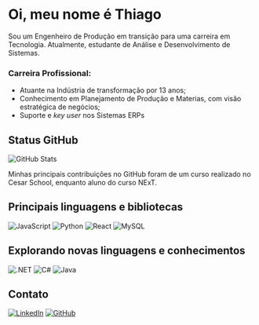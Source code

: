 # Oi, meu nome é Thiago

Sou um Engenheiro de Produção em transição para uma carreira em Tecnologia. Atualmente, estudante de Análise e Desenvolvimento de Sistemas.

### Carreira Profissional:
 - Atuante na Indústria de transformação por 13 anos;
 - Conhecimento em Planejamento de Produção e Materias, com visão estratégica de negócios;
 - Suporte e <i>key user</i> nos Sistemas ERPs

## Status GitHub

![GitHub Stats](https://github-readme-stats.vercel.app/api?username=freitasthiiago&theme=transparent&bg_color=000&border_color=30A3DC&show_icons=true&icon_color=30A3DC&title_color=E94D5F&text_color=FFF)

Minhas principais contribuições no GitHub foram de um curso realizado no Cesar School, enquanto aluno do curso NExT.

## Principais linguagens e bibliotecas

![JavaScript](https://img.shields.io/badge/JavaScript-F7DF1E?style=for-the-badge&logo=javascript&logoColor=black) 
![Python](https://img.shields.io/badge/python-3670A0?style=for-the-badge&logo=python&logoColor=ffdd54) 
![React](https://img.shields.io/badge/React-20232A?style=for-the-badge&logo=react&logoColor=61DAFB)
![MySQL](https://img.shields.io/badge/MySQL-00000F?style=for-the-badge&logo=mysql&logoColor=white)

## Explorando novas linguagens e conhecimentos

![.NET](https://img.shields.io/badge/.NET-5C2D91?style=for-the-badge&logo=.net&logoColor=white)
![C#](https://img.shields.io/badge/C%23-239120?style=for-the-badge&logo=c-sharp&logoColor=white)
![Java](https://img.shields.io/badge/java-%23ED8B00.svg?style=for-the-badge&logo=openjdk&logoColor=white)

## Contato

[![LinkedIn](https://img.shields.io/badge/LinkedIn-0077B5?style=for-the-badge&logo=linkedin&logoColor=white)](https://www.linkedin.com/in/thiago-freitas-34649322/) 
[![GitHub](https://img.shields.io/badge/GitHub-100000?style=for-the-badge&logo=github&logoColor=white)](https://github.com/freitasthiiago)